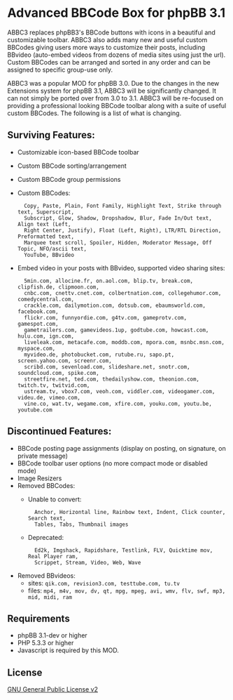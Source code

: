 # Advanced BBCode Box for phpBB 3.1

ABBC3 replaces phpBB3's BBCode buttons with icons in a beautiful and customizable toolbar. ABBC3 also adds many new and useful custom BBCodes giving users more ways to customize their posts, including BBvideo (auto-embed videos from dozens of media sites using just the url). Custom BBCodes can be arranged and sorted in any order and can be assigned to specific group-use only.

ABBC3 was a popular MOD for phpBB 3.0. Due to the changes in the new Extensions system for phpBB 3.1, ABBC3 will be significantly changed. It can not simply be ported over from 3.0 to 3.1. ABBC3 will be re-focused on providing a professional looking BBCode toolbar along with a suite of useful custom BBCodes. The following is a list of what is changing.

## Surviving Features:
* Customizable icon-based BBCode toolbar
* Custom BBCode sorting/arrangement
* Custom BBCode group permissions
* Custom BBCodes:

		Copy, Paste, Plain, Font Family, Highlight Text, Strike through text, Superscript,
		Subscript, Glow, Shadow, Dropshadow, Blur, Fade In/Out text, Align text (Left,
		Right Center, Justify), Float (Left, Right), LTR/RTL Direction, Preformatted text,
		Marquee text scroll, Spoiler, Hidden, Moderator Message, Off Topic, NFO/ascii text,
		YouTube, BBvideo

* Embed video in your posts with BBvideo, supported video sharing sites:

		5min.com, allocine.fr, on.aol.com, blip.tv, break.com, clipfish.de, clipmoon.com,
		cnbc.com, cnettv.cnet.com, colbertnation.com, collegehumor.com, comedycentral.com,
		crackle.com, dailymotion.com, dotsub.com, ebaumsworld.com, facebook.com,
		flickr.com, funnyordie.com, g4tv.com, gameprotv.com, gamespot.com,
		gametrailers.com, gamevideos.1up, godtube.com, howcast.com, hulu.com, ign.com,
		liveleak.com, metacafe.com, moddb.com, mpora.com, msnbc.msn.com, myspace.com,
		myvideo.de, photobucket.com, rutube.ru, sapo.pt, screen.yahoo.com, screenr.com,
		scribd.com, sevenload.com, slideshare.net, snotr.com, soundcloud.com, spike.com,
		streetfire.net, ted.com, thedailyshow.com, theonion.com, twitch.tv, twitvid.com,
		ustream.tv, vbox7.com, veoh.com, viddler.com, videogamer.com, videu.de, vimeo.com,
		vine.co, wat.tv, wegame.com, xfire.com, youku.com, youtu.be, youtube.com

## Discontinued Features:
* BBCode posting page assignments (display on posting, on signature, on private message)
* BBCode toolbar user options (no more compact mode or disabled mode)
* Image Resizers
* Removed BBCodes:
	- Unable to convert:

			Anchor, Horizontal line, Rainbow text, Indent, Click counter, Search text,
			Tables, Tabs, Thumbnail images

	- Deprecated:

			Ed2k, Imgshack, Rapidshare, Testlink, FLV, Quicktime mov, Real Player ram,
			Scrippet, Stream, Video, Web, Wave

* Removed BBvideos:
	- sites: `qik.com, revision3.com, testtube.com, tu.tv`
	- files: `mp4, m4v, mov, dv, qt, mpg, mpeg, avi, wmv, flv, swf, mp3, mid, midi, ram`

## Requirements
* phpBB 3.1-dev or higher
* PHP 5.3.3 or higher
* Javascript is required by this MOD.

## License
[GNU General Public License v2](http://opensource.org/licenses/GPL-2.0)
